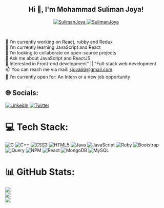 <h2 align="center"> Hi 👋, I'm Mohammad Suliman Joya!</h2>
<p align="center">
	<a href="https://github.com/SulimanJoya">
		<img src="https://komarev.com/ghpvc/?username=bouaskaoun&label=Profile%20views&color=0e75b6&style=flat" alt="SulimanJoya" />
	</a>
	<a href="https://github.com/SulimanJoya">
		<img src="https://img.shields.io/github/followers/bouaskaoun?label=Followers" alt="SulimanJoya" />
	</a>
</p>
<br/>

🔭 I’m currently working on React, rubby and Redux<br>🌱 I’m currently learning JavaScript and React<br>👯 I’m looking to collaborate on open-source projects<br>💬 Ask me about JavaScript and ReactJS<br>🚩 Interested in Front-end development" || "Full-stack web development<br>📫 You can reach me via mail: sjoya66@gmail.com<br>🤔 I’m currently open for: An Intern or a new job opportunity<br>

## 🌐 Socials:

[![LinkedIn](https://img.shields.io/badge/LinkedIn-%230077B5.svg?logo=linkedin&logoColor=white)](https://linkedin.com/in/www.linkedin.com/in/sjoya66) [![Twitter](https://img.shields.io/badge/Twitter-%231DA1F2.svg?logo=Twitter&logoColor=white)](https://twitter.com/https://twitter.com/sjoya66)

# 💻 Tech Stack:

![C](https://img.shields.io/badge/c-%2300599C.svg?style=for-the-badge&logo=c&logoColor=white) ![C++](https://img.shields.io/badge/c++-%2300599C.svg?style=for-the-badge&logo=c%2B%2B&logoColor=white) ![CSS3](https://img.shields.io/badge/css3-%231572B6.svg?style=for-the-badge&logo=css3&logoColor=white) ![HTML5](https://img.shields.io/badge/html5-%23E34F26.svg?style=for-the-badge&logo=html5&logoColor=white) ![Java](https://img.shields.io/badge/java-%23ED8B00.svg?style=for-the-badge&logo=java&logoColor=white) ![JavaScript](https://img.shields.io/badge/javascript-%23323330.svg?style=for-the-badge&logo=javascript&logoColor=%23F7DF1E) ![Ruby](https://img.shields.io/badge/ruby-%23CC342D.svg?style=for-the-badge&logo=ruby&logoColor=white) ![Bootstrap](https://img.shields.io/badge/bootstrap-%23563D7C.svg?style=for-the-badge&logo=bootstrap&logoColor=white) ![jQuery](https://img.shields.io/badge/jquery-%230769AD.svg?style=for-the-badge&logo=jquery&logoColor=white) ![NPM](https://img.shields.io/badge/NPM-%23000000.svg?style=for-the-badge&logo=npm&logoColor=white) ![React](https://img.shields.io/badge/react-%2320232a.svg?style=for-the-badge&logo=react&logoColor=%2361DAFB) ![MongoDB](https://img.shields.io/badge/MongoDB-%234ea94b.svg?style=for-the-badge&logo=mongodb&logoColor=white) ![MySQL](https://img.shields.io/badge/mysql-%2300f.svg?style=for-the-badge&logo=mysql&logoColor=white)

# 📊 GitHub Stats:

![](https://github-readme-stats.vercel.app/api?username=SulimanJoya&theme=radical&hide_border=true&include_all_commits=false&count_private=true)<br/>
![](https://github-readme-streak-stats.herokuapp.com/?user=SulimanJoya&theme=radical&hide_border=true)<br/>
![](https://github-readme-stats.vercel.app/api/top-langs/?username=SulimanJoya&theme=radical&hide_border=true&include_all_commits=false&count_private=true&layout=compact)

